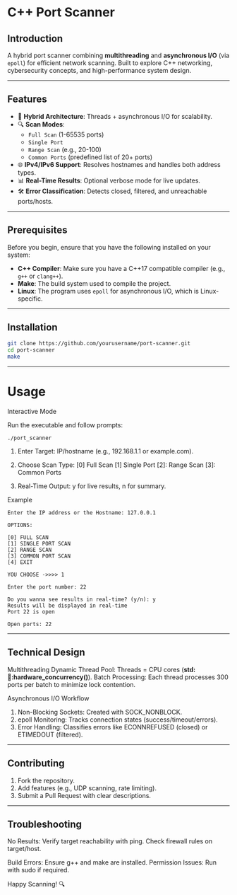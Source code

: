 # C++ Port Scanner

## Introduction  
A hybrid port scanner combining **multithreading** and **asynchronous I/O** (via `epoll`) for efficient network scanning. Built to explore C++ networking, cybersecurity concepts, and high-performance system design.  

---

## Features  
- 🚀 **Hybrid Architecture**: Threads + asynchronous I/O for scalability.  
- 🔍 **Scan Modes**:  
  - `Full Scan` (1-65535 ports)  
  - `Single Port`  
  - `Range Scan` (e.g., 20-100)  
  - `Common Ports` (predefined list of 20+ ports)  
- 🌐 **IPv4/IPv6 Support**: Resolves hostnames and handles both address types.  
- 📊 **Real-Time Results**: Optional verbose mode for live updates.  
- 🛠️ **Error Classification**: Detects closed, filtered, and unreachable ports/hosts.  

---
## Prerequisites

Before you begin, ensure that you have the following installed on your system:

- **C++ Compiler**: Make sure you have a C++17 compatible compiler (e.g., `g++` or `clang++`).
- **Make**: The build system used to compile the project.
- **Linux**: The program uses `epoll` for asynchronous I/O, which is Linux-specific.

---

## Installation  

```bash
git clone https://github.com/yourusername/port-scanner.git
cd port-scanner
make
```
---

# Usage

Interactive Mode

Run the executable and follow prompts:

```
./port_scanner
```
1. Enter Target: IP/hostname (e.g., 192.168.1.1 or example.com).
2. Choose Scan Type:
       [0] Full Scan
       [1] Single Port
       [2]: Range Scan
       [3]: Common Ports

3. Real-Time Output: y for live results, n for summary.

Example

```
Enter the IP address or the Hostname: 127.0.0.1

OPTIONS:

[0] FULL SCAN
[1] SINGLE PORT SCAN
[2] RANGE SCAN
[3] COMMON PORT SCAN
[4] EXIT

YOU CHOOSE ->>>> 1

Enter the port number: 22

Do you wanna see results in real-time? (y/n): y
Results will be displayed in real-time
Port 22 is open

Open ports: 22
```
---

## Technical Design

Multithreading
  Dynamic Thread Pool: Threads = CPU cores (**std::thread::hardware_concurrency()**).
  Batch Processing: Each thread processes 300 ports per batch to minimize lock contention.

Asynchronous I/O Workflow
  1. Non-Blocking Sockets: Created with SOCK_NONBLOCK.
  2. epoll Monitoring: Tracks connection states (success/timeout/errors).
  3. Error Handling: Classifies errors like ECONNREFUSED (closed) or ETIMEDOUT (filtered).

---

## Contributing
1. Fork the repository.
2. Add features (e.g., UDP scanning, rate limiting).
3. Submit a Pull Request with clear descriptions.

---

## Troubleshooting
No Results:
      Verify target reachability with ping.
      Check firewall rules on target/host.

Build Errors: Ensure g++ and make are installed.
Permission Issues: Run with sudo if required.

Happy Scanning! 🔍
